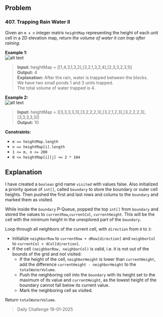 ## Problem

### 407. Trapping Rain Water II

Given an `m x n` integer matrix `heightMap` representing the height of each unit cell in a 2D elevation map, return _the volume of water it can trap after raining_.

**Example 1:**\
![alt text](https://assets.leetcode.com/uploads/2021/04/08/trap1-3d.jpg)

> **Input:** heightMap = [[1,4,3,1,3,2],[3,2,1,3,2,4],[2,3,3,2,3,1]]\
> **Output:** 4\
> **Explanation:** After the rain, water is trapped between the blocks.\
> We have two small ponds 1 and 3 units trapped.\
> The total volume of water trapped is 4.

**Example 2:**\
![alt text](https://assets.leetcode.com/uploads/2021/04/08/trap2-3d.jpg)

> **Input:** heightMap = [[3,3,3,3,3],[3,2,2,2,3],[3,2,1,2,3],[3,2,2,2,3],[3,3,3,3,3]]\
> **Output:** 10

**Constraints:**

* `m == heightMap.length`
* `n == heightMap[i].length`
* `1 <= m, n <= 200`
* `0 <= heightMap[i][j] <= 2 * 104`

## Explanation

I have created a `boolean` grid name `visited` with values false. Also initialized a priority queue of `int[]`, called `boundary` to store the boundary or outer cell heights.
Then pushed the first and last rows and colums to the `boundary` and marked them as visited.

While inside the `boundary` P-Queue, popped the top `int[]` from `boundary` and stored the values to `currentRow`,`currentCol`, `currentHeight`. This will be the cell with the minimum height in the unexplored part of the `boundary`.

Loop through all neighbors of the current cell, with `direction` from `0` to `3`:
* Initialize `neighborRow` to `currentRow + dRow[direction]` and `neighborCol` to `currentCol + dCol[direction]`.
* If the cell `(neighborRow, neighborCol)` is valid, i.e. it is not out of the bounds of the grid and not visited:
	* If the height of the cell, `neighborHeight` is lower than `currentHeight`, add the difference `currentHeight - neighborHeight` to the `totalWaterVolume`.
	* Push the neighboring cell into the `boundary` with its height set to the maximum of its value and `currentHeight`, as the lowest height of the boundary cannot fall below its current value.
	* Mark the neighboring cell as visited.

Return `totalWaterVolume`.

> Daily Challenge 19-01-2025